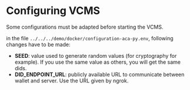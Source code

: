 # Configuring VCMS

Some configurations must be adapted before starting the VCMS.

in the file `../../../demo/docker/configuration-aca-py.env`, following changes have to be made:

- **SEED**: value used to generate random values (for cryptography for example).
If you use the same value as others, you will get the same dids.
- **DID_ENDPOINT_URL**: publicly available URL to communicate between wallet and server.
Use the URL given by ngrok.
